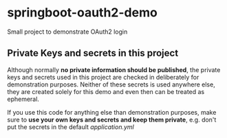 # springboot-oauth2-demo
Small project to demonstrate OAuth2 login

## Private Keys and secrets in this project

Although normally **no private information should be published**, the private keys and secrets used in this project are checked in deliberately for demonstration purposes. Neither of these secrets is used anywhere else, they are created solely for this demo and even then can be treated as ephemeral.

If you use this code for anything else than demonstration purposes, make sure to **use your own keys and secrets and keep them private**, e.g. don't put the secrets in the default *application.yml*  
